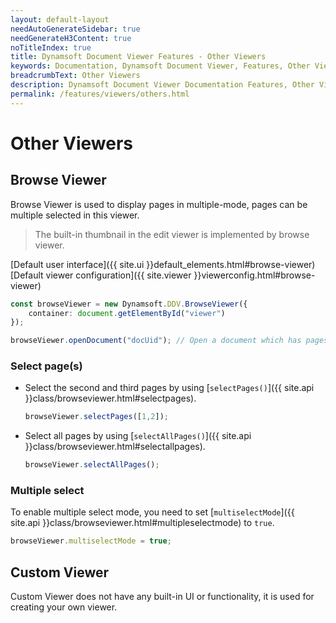 ```yaml
---
layout: default-layout
needAutoGenerateSidebar: true
needGenerateH3Content: true
noTitleIndex: true
title: Dynamsoft Document Viewer Features - Other Viewers
keywords: Documentation, Dynamsoft Document Viewer, Features, Other Viewers
breadcrumbText: Other Viewers
description: Dynamsoft Document Viewer Documentation Features, Other Viewers
permalink: /features/viewers/others.html
---
```


# Other Viewers

## Browse Viewer

Browse Viewer is used to display pages in multiple-mode, pages can be multiple selected in this viewer. 
>The built-in thumbnail in the edit viewer is implemented by browse viewer.

[Default user interface]({{ site.ui }}default_elements.html#browse-viewer)
[Default viewer configuration]({{ site.viewer }}viewerconfig.html#browse-viewer)

```typescript
const browseViewer = new Dynamsoft.DDV.BrowseViewer({
    container: document.getElementById("viewer")
});

browseViewer.openDocument("docUid"); // Open a document which has pages
```

### Select page(s)

- Select the second and third pages by using [`selectPages()`]({{ site.api }}class/browseviewer.html#selectpages).

    ```typescript
    browseViewer.selectPages([1,2]);
    ```

- Select all pages by using [`selectAllPages()`]({{ site.api }}class/browseviewer.html#selectallpages).

    ```typescript
    browseViewer.selectAllPages();
    ```

### Multiple select

To enable multiple select mode, you need to set [`multiselectMode`]({{ site.api }}class/browseviewer.html#multipleselectmode) to `true`. 

```typescript
browseViewer.multiselectMode = true;
```

## Custom Viewer

Custom Viewer does not have any built-in UI or functionality, it is used for creating your own viewer.